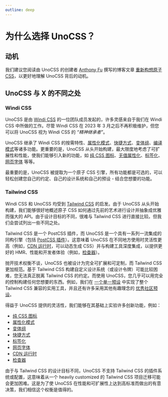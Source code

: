 ```yaml
---
outline: deep
---
```


# 为什么选择 UnoCSS？

## 动机

我们建议您阅读由 UnoCSS 的创建者 [Anthony Fu](https://antfu.me/) 撰写的博客文章 [重新构想原子 CSS](https://antfu.me/posts/reimagine-atomic-css)，以更好地理解 UnoCSS 背后的动机。

## UnoCSS 与 X 的不同之处

### Windi CSS

UnoCSS 是由 [Windi CSS](https://windicss.org/) 的一位团队成员发起的，许多灵感来自于我们在 Windi CSS 中所做的工作。尽管 Windi CSS 在 2023 年 3 月之后不再积极维护，但您可以将 UnoCSS 视为 Windi CSS 的 _“精神继承者”_。

UnoCSS 继承了 Windi CSS 的按需特性、[属性化模式](/presets/attributify)、[快捷方式](/config/shortcuts)、[变体组](/transformers/variant-group)、[编译模式](/transformers/compile-class)等诸多功能。更重要的是，UnoCSS 从头开始构建，最大限度地考虑了可扩展性和性能，使我们能够引入新的功能，如 [纯 CSS 图标](/presets/icons)、[无值属性化](/presets/attributify#valueless-attributify)、[标签化](/presets/tagify)、[网页字体](/presets/web-fonts) 等等。

最重要的是，UnoCSS 被提取为一个原子 CSS 引擎，所有功能都是可选的，可以轻松创建您自己的约定、自己的设计系统和自己的预设 - 结合您想要的功能。

### Tailwind CSS

Windi CSS 和 UnoCSS 均受到 [Tailwind CSS](https://tailwindcss.com/) 的启发。由于 UnoCSS 从头开始构建，我们能够很好地概述原子 CSS 如何通过先前的艺术进行设计并抽象成优雅而强大的 API。由于设计目标的不同，很难与 Tailwind CSS 进行直接比较。但我们会尝试列出一些不同之处。

Tailwind CSS 是一个 PostCSS 插件，而 UnoCSS 是一个具有一系列一流集成的同构引擎（包括 [PostCSS 插件](/integrations/postcss)）。这意味着 UnoCSS 在不同地方使用时灵活性更高（例如，[CDN 运行时](/integrations/runtime)，可以动态生成 CSS）并与构建工具深度集成，以提供更好的 HMR、性能和开发者体验（例如，[检查器](/tools/inspector)）。

抛开技术权衡不谈，UnoCSS 也被设计为完全可扩展和可定制，而 Tailwind CSS 更加规范。基于 Tailwind CSS 构建自定义设计系统（或设计令牌）可能比较困难，您无法真正脱离 Tailwind CSS 的约定。而使用 UnoCSS，您几乎可以用完全的控制构建任何您想要的东西。例如，我们在 [一个单一预设](/presets/wind3) 中实现了整个 Tailwind CSS 兼容的实用工具，并且还有许多采用其他有趣理念的 [优秀社区预设](/presets/community)。

得益于 UnoCSS 提供的灵活性，我们能够在其基础上实验许多创新功能，例如：

- [纯 CSS 图标](/presets/icons)
- [属性化模式](/presets/attributify)
- [变体组](/transformers/variant-group)
- [快捷方式](/config/shortcuts)
- [标签化](/presets/tagify)
- [网页字体](/presets/web-fonts)
- [CDN 运行时](/integrations/runtime)
- [检查器](/tools/inspector)

由于与 Tailwind CSS 的设计目标不同，UnoCSS 不支持 Tailwind CSS 的插件系统或配置，这意味着从一个 heavily customized 的 Tailwind CSS 项目迁移可能会更加困难。这是为了使 UnoCSS 在性能和可扩展性上达到高标准而做出的有意决策，我们相信这个权衡是值得的。
